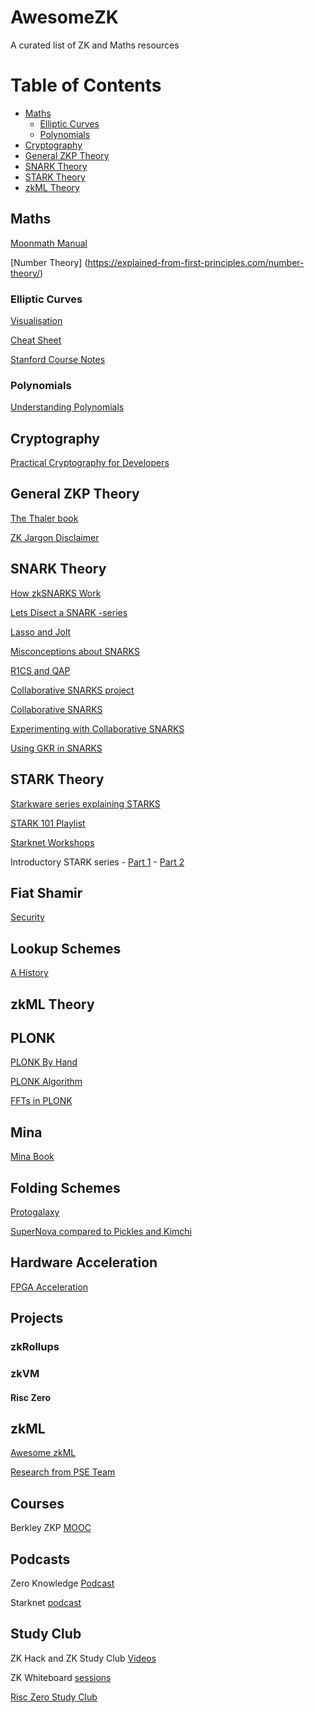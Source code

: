# AwesomeZK
A curated list of ZK and Maths resources

Table of Contents
=================
* [Maths](#Maths)
    * [Elliptic Curves](#elliptic-curves)
    * [Polynomials](#polynomials)
* [Cryptography](#cryptography)
* [General ZKP Theory](#general-zkp-theory)
* [SNARK Theory](#snark-theory)
* [STARK Theory](#stark-theory)
* [zkML Theory](#zkml-theory)
    


## Maths

[Moonmath Manual](https://leastauthority.com/community-matters/moonmath-manual/)

[Number Theory] (https://explained-from-first-principles.com/number-theory/)

### Elliptic Curves
[Visualisation](https://curves.xargs.org/?source=post_page-----ee00d6accb4d--------------------------------#finite-field-math) 

[Cheat Sheet](https://hackmd.io/@timofey/rJ8HP8Yaj)

[Stanford Course Notes](https://crypto.stanford.edu/pbc/notes/ep/)

### Polynomials
[Understanding Polynomials](https://www.zkcamp.xyz/blog/you-cant-understand-zkps-without-understanding-polynomials)

## Cryptography

[Practical Cryptography for Developers](https://cryptobook.nakov.com/)


## General ZKP Theory
[The Thaler book](https://people.cs.georgetown.edu/jthaler/ProofsArgsAndZK.html)

[ZK Jargon Disclaimer](https://nmohnblatt.github.io/zk-jargon-decoder/foreword.html)



## SNARK Theory
[How zkSNARKS Work](https://arxiv.org/pdf/1906.07221.pdf)

[Lets Disect a SNARK -series](https://medium.com/@yujiangtham/lets-dissect-a-zksnark-part-1-a82fc092f58a)

[Lasso and Jolt](https://a16zcrypto.com/posts/article/introducing-lasso-and-jolt/)

[Misconceptions about SNARKS](https://a16zcrypto.com/posts/article/17-misconceptions-about-snarks/)

[R1CS and QAP](https://risencrypto.github.io/R1CSQAP/)

[Collaborative SNARKS project](https://github.com/alex-ozdemir/collaborative-zksnark)

[Collaborative SNARKS](https://morgana-proofs.github.io/mpc-maci/master/chapter-2-preliminaries/collab.html)

[Experimenting with Collaborative SNARKS](https://eprint.iacr.org/2021/1530)

[Using GKR in SNARKS](https://ethresear.ch/t/using-gkr-inside-a-snark-to-reduce-the-cost-of-hash-verification-down-to-3-constraints/7550)

## STARK Theory

[Starkware series explaining STARKS](https://medium.com/starkware/tagged/stark-math)

[STARK 101 Playlist](https://www.youtube.com/playlist?list=PLcIyXLwiPilWoXrDbmwHPxaH8Gxk5I_fG)

[Starknet Workshops](https://www.youtube.com/playlist?list=PLcIyXLwiPilV5RBZj43AX1FY4FJMWHFTY)

Introductory STARK series
    - [Part 1](https://zeroknowledgedefi.com/2021/12/13/starks-i-polynomials-everywhere/)
    - [Part 2](https://zeroknowledgedefi.com/2021/12/26/starks-ii-is-that-a-polynomial/)
    

## Fiat Shamir
[Security](https://eprint.iacr.org/2023/1071)

## Lookup Schemes

[A History](https://github.com/ingonyama-zk/papers/blob/main/lookups.pdf)



## zkML Theory

## PLONK
[PLONK By Hand](https://research.metastate.dev/plonk-by-hand-part-1/)

[PLONK Algorithm](https://trapdoortech.medium.com/zkp-plonk-algorithm-introduction-834556a32a)

[FFTs in PLONK](https://twitter.com/rishotics/status/1661276315037622273)


## Mina
[Mina Book](https://o1-labs.github.io/proof-systems/)

## Folding Schemes
[Protogalaxy](https://eprint.iacr.org/2023/1106)

[SuperNova compared to Pickles and Kimchi](https://twitter.com/bkase_/status/1653419549549809664)



## Hardware Acceleration
[FPGA Acceleration](https://blog.janestreet.com/zero-knowledge-fpgas-hardcaml/)


## Projects

### zkRollups

### zkVM

#### Risc Zero

## zkML
[Awesome zkML](https://github.com/worldcoin/awesome-zkml)

[Research from PSE Team](https://hackmd.io/@cathie/zkml-research)

## Courses
Berkley ZKP [MOOC](https://www.youtube.com/@blockchain-web3moocs635)

## Podcasts

Zero Knowledge [Podcast](https://zeroknowledge.fm/)

Starknet [podcast](https://starknet.io/what-is-starknet/stark-struck-podcast/)

## Study Club
ZK Hack and ZK Study Club [Videos](https://www.youtube.com/@zeroknowledgefm)

ZK Whiteboard [sessions](https://zkhack.dev/whiteboard/)  

[Risc Zero Study Club](https://www.youtube.com/playlist?list=PLcPzhUaCxlCjdhONxEYZ1dgKjZh3ZvPtl)

